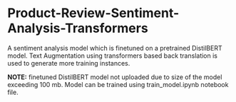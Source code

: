 # Product-Review-Sentiment-Analysis-Transformers
A sentiment analysis model which is finetuned on a pretrained DistilBERT model. Text Augmentation using transformers based back translation is used to generate more training instances.

**NOTE:** finetuned DistilBERT model not uploaded due to size of the model exceeding 100 mb. Model can be trained using train_model.ipynb notebook file.
